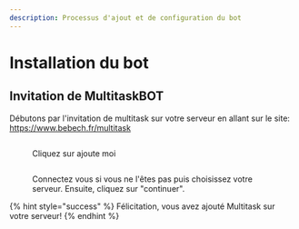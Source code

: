```yaml
---
description: Processus d'ajout et de configuration du bot
---
```


# Installation du bot

## Invitation de MultitaskBOT

Débutons par l'invitation de multitask sur votre serveur en allant sur le site: https://www.bebech.fr/multitask

<figure><img src=".gitbook/assets/Capture d&#x27;écran 2023-05-15 162359.png" alt=""><figcaption><p>Cliquez sur ajoute moi</p></figcaption></figure>

<figure><img src=".gitbook/assets/Capture d&#x27;écran 2023-05-15 162852.png" alt=""><figcaption><p>Connectez vous si vous ne l'êtes pas puis choisissez votre serveur. Ensuite, cliquez sur "continuer".</p></figcaption></figure>

{% hint style="success" %}
Félicitation, vous avez ajouté Multitask sur votre serveur!
{% endhint %}
